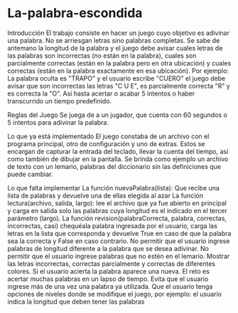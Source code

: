# La-palabra-escondida
Introducción
El trabajo consiste en hacer un juego cuyo objetivo es adivinar una palabra. No se arriesgan letras sino palabras completas. Se sabe de antemano la longitud de la palabra y el juego debe avisar cuales letras de las palabras son incorrectas (no están en la palabra), cuales son parcialmente correctas (están en la palabra pero en otra ubicación) y cuales correctas (están en la palabra exactamente en esa ubicación). Por ejemplo: La palabra oculta es "TRAPO" y el usuario escribe "CUERO" el juego debe avisar que son incorrectas las letras "C U E", es parcialmente correcta "R" y es correcta la "O". Así hasta acertar o acabar 5 intentos o haber transcurrido un tiempo predefinido.

Reglas del Juego
Se juega de a un jugador, que cuenta con 60 segundos o 5 intentos para adivinar la palabra. 

Lo que ya está implementado
 El juego constaba de un archivo con el programa principal, otro de configuración y uno de extras. Estos se encargan de capturar la entrada del teclado, llevar la cuenta del tiempo, así como también de dibujar en la pantalla. Se brinda como ejemplo un archivo de texto con un lemario, palabras del diccionario sin las definiciones que puede cambiar.


Lo que falta implementar
La función nuevaPalabra(lista): Que recibe una lista de palabras y devuelve una de ellas elegida al azar
La función lectura(archivo, salida, largo): lee el archivo que ya fue abierto en principal y carga en salida solo las palabras cuya longitud es el indicado en el tercer parámetro (largo).
La función revision(palabraCorrecta, palabra, correctas, incorrectas, casi) chequéala palabra ingresada por el usuario, carga las letras en la lista que corresponda y devuelve True en caso de que la palabra sea la correcta y False en caso contrario.
No permitir que el usuario ingrese palabras de longitud diferente a la palabra que se desea adivinar.
No permitir que el usuario ingrese palabras que no estén en el lemario.
Mostrar las letras incorrectas, correctas parcialmente y correctas de diferentes colores.
Si el usuario acierta la palabra aparece una nueva. El reto es acertar muchas palabras en un lapso de tiempo.
Evita que el usuario ingrese más de una vez una palabra ya utilizada.
Que el usuario tenga opciones de niveles donde se modifique el juego, por ejemplo: el usuario indica la longitud que deben tener las palabras

